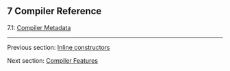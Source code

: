## 7 Compiler Reference

7.1: [Compiler Metadata](cr-metadata.md)

---

Previous section: [Inline constructors](lf-inline-constructor.md)

Next section: [Compiler Features](cr-features.md)
